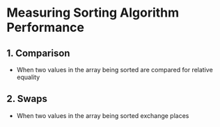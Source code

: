 # Measuring Sorting Algorithm Performance

## 1. Comparison
- When two values in the array being sorted are compared for relative equality

## 2. Swaps
- When two values in the array being sorted exchange places